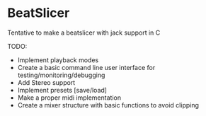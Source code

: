 # BeatSlicer
Tentative to make a beatslicer with jack support in C 

TODO:
- Implement playback modes 
- Create a basic command line user interface for testing/monitoring/debugging
- Add Stereo support 
- Implement presets [save/load]
- Make a proper midi implementation
- Create a mixer structure with basic functions to avoid clipping


